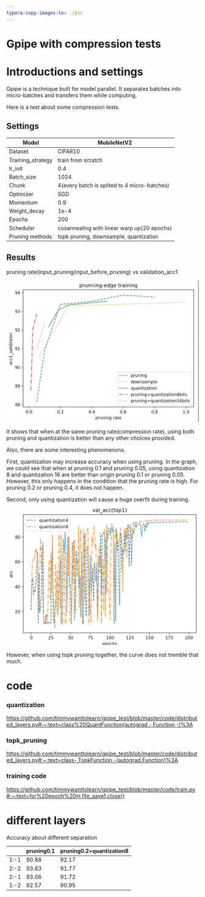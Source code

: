 ```yaml
---
typora-copy-images-to: ./pic
---
```


# Gpipe with compression tests

# Introductions and settings

Gpipe is a technique built for model parallel. It separates batches into micro-batches and transfers them while computing.

Here is a test about some compression tests.

## Settings

| Model             | MobileNetV2                                  |
| ----------------- | -------------------------------------------- |
| Dataset           | CIFAR10                                      |
| Training_strategy | train from scratch                           |
| lr_init           | 0.4                                          |
| Batch_size        | 1024                                         |
| Chunk             | 4(every batch is splited to 4 micro-batches) |
| Optimizer         | SGD                                          |
| Momentum          | 0.9                                          |
| Weight_decay      | 1e-4                                         |
| Epochs            | 200                                          |
| Scheduler         | cosannealing with linear warp up(20 epochs)  |
| Pruning methods   | topk pruning, downsample, quantization       |

## Results



pruning rate(input_pruning/input_before_pruning) vs validation_acc1

![image-20220215015840995](./pic/image-20220215015840995.png)



It shows that when at the same pruning rate(compression rate), using both pruning and quantization is better than any other choices provided.

Also, there are some interesting phenomenons.

First, quantization may increase accuracy when using pruning. In the graph, we could see that when at pruning 0.1 and pruning 0.05, using quantization 8 and quantization 16 are better than origin pruning 0.1 or pruning 0.05. However, this only happens in the condition that the pruning rate is high. For pruning 0.2 or pruning 0.4, it does not happen.



Second, only using quantization will cause a huge overfit during training.



![image-20220215102351169](./pic/image-20220215102351169.png)

However, when using topk pruning together, the curve does not tremble that much. 





# code

### quantization

https://github.com/timmywanttolearn/gpipe_test/blob/master/code/distributed_layers.py#:~:text=class%20QuantFunction(autograd.-,Function,-)%3A

### topk_pruning

https://github.com/timmywanttolearn/gpipe_test/blob/master/code/distributed_layers.py#:~:text=class-,TopkFunction,-(autograd.Function)%3A

### training code

https://github.com/timmywanttolearn/gpipe_test/blob/master/code/train.py#:~:text=for%20epoch%20in,file_save1.close()

# different layers

Accuracy about different separation

|      | pruning0.1 | pruning0.2+quantization8 |
| ---- | ---------- | ------------------------ |
| 1:-1 | 90.88      | 92.17                    |
| 2:-2 | 93.63      | 91.77                    |
| 2:-1 | 93.06      | 91.72                    |
| 1:-2 | 92.57      | 90.95                    |

